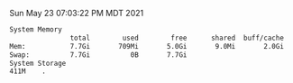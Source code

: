 Sun May 23 07:03:22 PM MDT 2021
```bash
System Memory
               total        used        free      shared  buff/cache   available
Mem:           7.7Gi       709Mi       5.0Gi       9.0Mi       2.0Gi       6.7Gi
Swap:          7.7Gi          0B       7.7Gi
System Storage
411M	.
```
```bash
